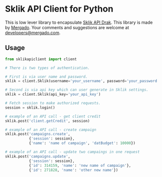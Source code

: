 # Sklik API Client for Python

This is low lever library to encapsulate [Sklik API Drak](https://api.sklik.cz/drak/usage.html). This library is made by [Mergado](http://www.mergado.cz/). Your comments and suggestions are welcome at developers@mergado.com.

## Usage

```python
from sklikapiclient import client

# There is two types of authentication.

# First is via user name and password.
sklik = client.Sklik(username='your_username', password='your_password')

# Second is via api key which can user generate in Sklik settings.
sklik = client.Sklik(api_key='your_api_key')

# Fetch session to make authorized requests.
session = sklik.login()

# example of an API call - get client credit
sklik.post('client.getCredit', session)

# example of an API call - create campaign
sklik.post('campaigns.create',
           {'session': session},
           {'name': 'name of campaign', 'datBudget': 10000})

# example of an API call - update two campaings in one request
sklik.post('campaigns.update',
           {'session': session},
           {'id': 314159, 'name': 'new name of campaign'},
           {'id': 271828, 'name': 'other new name'})
```
